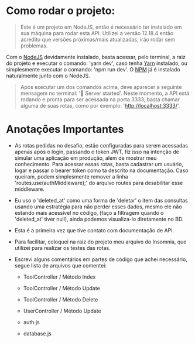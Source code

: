 # Como rodar o projeto:

> Este é um projeto em NodeJS, então é necessário ter instalado em sua máquina para rodar esta API. Utilizei a versão 12.18.4 então acredito que versões próximas/mais atualizadas, irão rodar sem problemas.

Com o [NodeJS](https://nodejs.org/en/) devidamente instalado, basta acessar, pelo terminal, a raiz do projeto e executar o comando: 'yarn dev', caso tenha [Yarn](https://yarnpkg.com/getting-started/install) instalado, ou simplesmente executar o comando: 'npm run dev'. O [NPM](https://www.npmjs.com/) já é instalado naturalmente junto com o NodeJS.

> Após executar um dos comandos acima, deve aparecer a seguinte mensagem no terminal: '🚀 Server started'. Neste momento, a API está rodando e pronta para ser acessada na porta 3333, basta chamar alguma de suas rotas, como por exemplo: '[http://localhost:3333/](http://localhost:3333/)'.

# Anotações Importantes

- As rotas pedidas no desafio, estão configuradas para serem acessadas apenas após o login, passando o token JWT, fiz isso na intenção de simular uma aplicação em produção, alem de mostrar meu conhecimento. Para acessar essas rotas, basta cadastrar um usuário, logar e passar o bearer token como ta descrito na documentação. Caso queiram, podem simplesmente remover a linha 'routes.use(authMiddleware);' do arquivo routes para desabilitar esse middleware.

- Eu uso o 'deleted_at' como uma forma de 'deletar' o item das consultas usando uma estratégia para não perder esses dados, mesmo ele não estando mais acessível no código, (faço a filtragem quando o 'deleted_at' tiver null), ainda podemos visualiza-lo diretamente no BD.

- Esta é a primeira vez que tive contato com documentação de API.

- Para facilitar, coloquei na raiz do projeto meu arquivo do Insomnia, que utilizei para realizar os testes das rotas.

- Escrevi alguns comentários em partes de código que achei necessário, segue lista de arquivos que comentei:

  - ToolController / Método Index
  - ToolController / Método Update
  - ToolController / Método Delete

  - UserController / Método Update

  - auth.js

  - database.js
